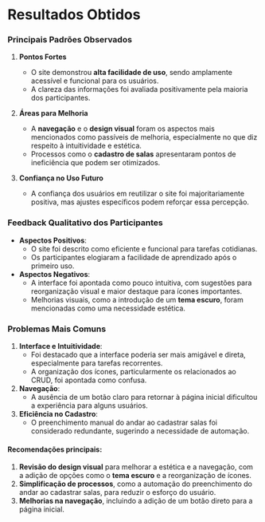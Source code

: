 # **Resultados Obtidos**
### **Principais Padrões Observados**
1. **Pontos Fortes**
   - O site demonstrou **alta facilidade de uso**, sendo amplamente acessível e funcional para os usuários.
   - A clareza das informações foi avaliada positivamente pela maioria dos participantes.

2. **Áreas para Melhoria**
   - A **navegação** e o **design visual** foram os aspectos mais mencionados como passíveis de melhoria, especialmente no que diz respeito à intuitividade e estética.
   - Processos como o **cadastro de salas** apresentaram pontos de ineficiência que podem ser otimizados.

3. **Confiança no Uso Futuro**
   - A confiança dos usuários em reutilizar o site foi majoritariamente positiva, mas ajustes específicos podem reforçar essa percepção.

### **Feedback Qualitativo dos Participantes**
- **Aspectos Positivos**:
  - O site foi descrito como eficiente e funcional para tarefas cotidianas.
  - Os participantes elogiaram a facilidade de aprendizado após o primeiro uso.
- **Aspectos Negativos**:
  - A interface foi apontada como pouco intuitiva, com sugestões para reorganização visual e maior destaque para ícones importantes.
  - Melhorias visuais, como a introdução de um **tema escuro**, foram mencionadas como uma necessidade estética.

### **Problemas Mais Comuns**
1. **Interface e Intuitividade**:
   - Foi destacado que a interface poderia ser mais amigável e direta, especialmente para tarefas recorrentes.
   - A organização dos ícones, particularmente os relacionados ao CRUD, foi apontada como confusa.
2. **Navegação**:
   - A ausência de um botão claro para retornar à página inicial dificultou a experiência para alguns usuários.
3. **Eficiência no Cadastro**:
   - O preenchimento manual do andar ao cadastrar salas foi considerado redundante, sugerindo a necessidade de automação.

#### **Recomendações principais**:
1. **Revisão do design visual** para melhorar a estética e a navegação, com a adição de opções como o **tema escuro** e a reorganização de ícones.
2. **Simplificação de processos**, como a automação do preenchimento do andar ao cadastrar salas, para reduzir o esforço do usuário.
3. **Melhorias na navegação**, incluindo a adição de um botão direto para a página inicial.
